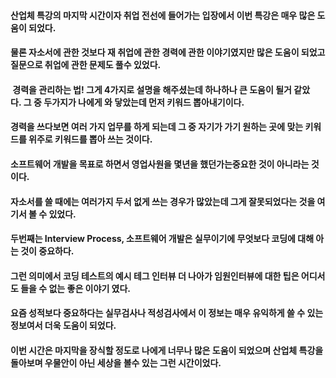 #### 산업체 특강의 마지막 시간이자 취업 전선에 들어가는 입장에서 이번 특강은 매우 많은 도움이 되었다. 
#### 물론 자소서에 관한 것보다 재 취업에 관한 경력에 관한 이야기였지만 많은 도움이 되었고 질문으로 취업에 관한 문제도 풀수 있었다.
####  경력을 관리하는 법! 그게 4가지로 설명을 해주셨는데 하나하나 큰 도움이 될거 같았다. 그 중 두가지가 나에게 와 닿았는데 먼저 키워드 뽑아내기이다. 
#### 경력을 쓰다보면 여러 가지 업무를 하게 되는데 그 중 자기가 가기 원하는 곳에 맞는 키워드를 위주로 키워드를 뽑아 쓰는 것이다. 
#### 소프트웨어 개발을 목표로 하면서 영업사원을 몇년을 했던가는중요한 것이 아니라는 것이다. 
#### 자소서를 쓸 때에는 여러가지 두서 없게 쓰는 경우가 많았는데 그게 잘못되었다는 것을 여기서 볼 수 있었다. 
####  두번째는 Interview Process, 소프트웨어 개발은 실무이기에 무엇보다 코딩에 대해 아는 것이 중요하다. 
#### 그런 의미에서 코딩 테스트의 예시 테그 인터뷰 더 나아가 임원인터뷰에 대한 팁은 어디서도 들을 수 없는 좋은 이야기 였다.
#### 요즘 성적보다 중요하다는 실무검사나 적성검사에서 이 정보는 매우 유익하게 쓸 수 있는 정보여서 더욱 도움이 되었다.
#### 이번 시간은 마지막을 장식할 정도로 나에게 너무나 많은 도움이 되었으며 산업체 특강을 돌아보며 우물안이 아닌 세상을 볼수 있는 그런 시간이었다.
